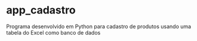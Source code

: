# app_cadastro
Programa desenvolvido em Python para cadastro de produtos usando uma tabela do Excel como banco de dados
